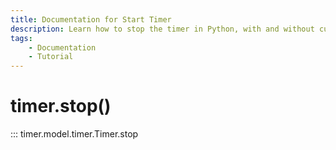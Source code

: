 ```yaml
---
title: Documentation for Start Timer
description: Learn how to stop the timer in Python, with and without custom threads. Includes code examples for beginners and advanced users.
tags:
    - Documentation
    - Tutorial
---
```


# timer.stop()

::: timer.model.timer.Timer.stop
